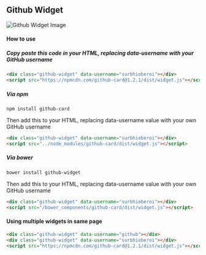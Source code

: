 ## Github Widget

![Github Widget Image](http://i.imgur.com/KfiQIXL.png)

#### How to use


##### Copy paste this code in your HTML, replacing data-username with your GitHub username

```html
<div class="github-widget" data-username="surbhioberoi"></div>
<script src="https://npmcdn.com/github-card@1.2.1/dist/widget.js"></script>
```

##### Via npm

`npm install github-card`

Then add this to your HTML, replacing data-username value with your own GitHub username

```html
<div class="github-widget" data-username="surbhioberoi"></div>
<script src="../node_modules/github-card/dist/widget.js"></script>
```

##### Via bower

`bower install github-widget`

Then add this to your HTML, replacing data-username value with your own GitHub username

```html
<div class="github-widget" data-username="surbhioberoi"></div>
<script src="/bower_components/github-card/dist/widget.js"></script>
```

#### Using multiple widgets in same page

```html
<div class="github-widget" data-username="github"></div>
<div class="github-widget" data-username="surbhioberoi"></div>
<script src="https://npmcdn.com/github-card@1.2.1/dist/widget.js"></script>
```
